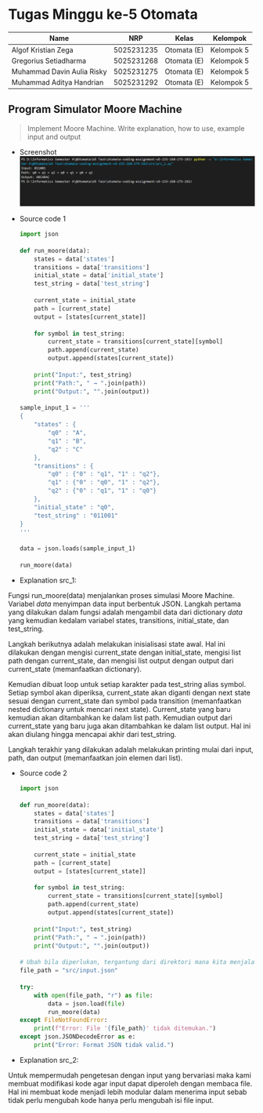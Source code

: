 # Tugas Minggu ke-5 Otomata
| Name           | NRP        | Kelas     | Kelompok    |
| ---            | ---        | ----------| ---         |
| Algof Kristian Zega | 5025231235 | Otomata (E) | Kelompok 5 |
| Gregorius Setiadharma | 5025231268 | Otomata (E) | Kelompok 5 |
| Muhammad Davin Aulia Risky | 5025231275 | Otomata (E) | Kelompok 5 |
| Muhammad Aditya Handrian | 5025231292 | Otomata (E) | Kelompok 5 |

## Program Simulator Moore Machine

> Implement Moore Machine. Write explanation, how to use, example input and output

- Screenshot
![contoh-input-output](./asset/contoh_input_output_1.png)

- Source code 1

    ```py
    import json

    def run_moore(data):
        states = data['states']
        transitions = data['transitions']
        initial_state = data['initial_state']
        test_string = data['test_string']
        
        current_state = initial_state
        path = [current_state]
        output = [states[current_state]]
        
        for symbol in test_string:
            current_state = transitions[current_state][symbol]
            path.append(current_state)
            output.append(states[current_state])

        print("Input:", test_string)
        print("Path:", " → ".join(path))
        print("Output:", "".join(output))

    sample_input_1 = '''
    {
        "states" : {
            "q0" : "A",
            "q1" : "B",
            "q2" : "C"
        },
        "transitions" : {
            "q0" : {"0" : "q1", "1" : "q2"},
            "q1" : {"0" : "q0", "1" : "q2"},
            "q2" : {"0" : "q1", "1" : "q0"}
        },
        "initial_state" : "q0",
        "test_string" : "011001"
    }
    '''

    data = json.loads(sample_input_1)

    run_moore(data)
    ```

- Explanation src_1:  

Fungsi run_moore(data) menjalankan proses simulasi Moore Machine. Variabel *data* menyimpan data input berbentuk JSON. Langkah pertama yang dilakukan dalam fungsi adalah mengambil data dari dictionary *data* yang kemudian kedalam variabel states, transitions, initial_state, dan test_string.  

Langkah berikutnya adalah melakukan inisialisasi state awal. Hal ini dilakukan dengan mengisi current_state dengan initial_state, mengisi list path dengan current_state, dan mengisi list output dengan output dari current_state (memanfaatkan dictionary).  

Kemudian dibuat loop untuk setiap karakter pada test_string alias symbol. Setiap symbol akan diperiksa, current_state akan diganti dengan next state sesuai dengan current_state dan symbol pada transition (memanfaatkan nested dictionary untuk mencari next state). Current_state yang baru kemudian akan ditambahkan ke dalam list path. Kemudian output dari current_state yang baru juga akan ditambahkan ke dalam list output. Hal ini akan diulang hingga mencapai akhir dari test_string.

Langkah terakhir yang dilakukan adalah melakukan printing mulai dari input, path, dan output (memanfaatkan join elemen dari list).

- Source code 2
    ```py
    import json

    def run_moore(data):
        states = data['states']
        transitions = data['transitions']
        initial_state = data['initial_state']
        test_string = data['test_string']
        
        current_state = initial_state
        path = [current_state]
        output = [states[current_state]]
        
        for symbol in test_string:
            current_state = transitions[current_state][symbol]
            path.append(current_state)
            output.append(states[current_state])

        print("Input:", test_string)
        print("Path:", " → ".join(path))
        print("Output:", "".join(output))

    # Ubah bila diperlukan, tergantung dari direktori mana kita menjalankan kode python ini
    file_path = "src/input.json"

    try:
        with open(file_path, "r") as file:
            data = json.load(file)
            run_moore(data)
    except FileNotFoundError:
        print(f"Error: File '{file_path}' tidak ditemukan.")
    except json.JSONDecodeError as e:
        print("Error: Format JSON tidak valid.")
    ```

- Explanation src_2:  

Untuk mempermudah pengetesan dengan input yang bervariasi maka kami membuat modifikasi kode agar input dapat diperoleh dengan membaca file. Hal ini membuat kode menjadi lebih modular dalam menerima input sebab tidak perlu mengubah kode hanya perlu mengubah isi file input.  
